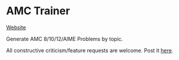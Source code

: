 # AMC Trainer 

[Website](https://amctrainer.com)

Generate AMC 8/10/12/AIME Problems by topic.

All constructive criticism/feature requests are welcome. Post it [here](https://github.com/cbracketdash/AMCapp/issues).
